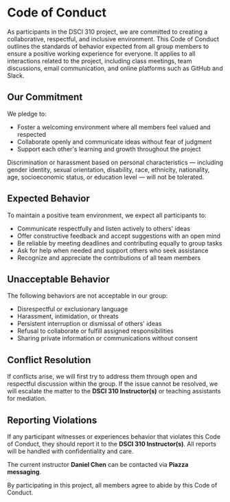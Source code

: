 # Code of Conduct  

As participants in the DSCI 310 project, we are committed to creating a collaborative, respectful, and inclusive environment. This Code of Conduct outlines the standards of behavior expected from all group members to ensure a positive working experience for everyone. It applies to all interactions related to the project, including class meetings, team discussions, email communication, and online platforms such as GitHub and Slack.  

## Our Commitment  

We pledge to:  

- Foster a welcoming environment where all members feel valued and respected  
- Collaborate openly and communicate ideas without fear of judgment  
- Support each other's learning and growth throughout the project  

Discrimination or harassment based on personal characteristics — including gender identity, sexual orientation, disability, race, ethnicity, nationality, age, socioeconomic status, or education level — will not be tolerated.  

## Expected Behavior  

To maintain a positive team environment, we expect all participants to:  

- Communicate respectfully and listen actively to others' ideas  
- Offer constructive feedback and accept suggestions with an open mind  
- Be reliable by meeting deadlines and contributing equally to group tasks  
- Ask for help when needed and support others who seek assistance  
- Recognize and appreciate the contributions of all team members  

## Unacceptable Behavior  

The following behaviors are not acceptable in our group:  

- Disrespectful or exclusionary language  
- Harassment, intimidation, or threats  
- Persistent interruption or dismissal of others' ideas  
- Refusal to collaborate or fulfill assigned responsibilities  
- Sharing private information or communications without consent  

## Conflict Resolution  

If conflicts arise, we will first try to address them through open and respectful discussion within the group. If the issue cannot be resolved, we will escalate the matter to the **DSCI 310 Instructor(s)** or teaching assistants for mediation.  

## Reporting Violations  

If any participant witnesses or experiences behavior that violates this Code of Conduct, they should report it to the **DSCI 310 Instructor(s)**. All reports will be handled with confidentiality and care.  

The current instructor **Daniel Chen** can be contacted via **Piazza messaging**.  

By participating in this project, all members agree to abide by this Code of Conduct.  
